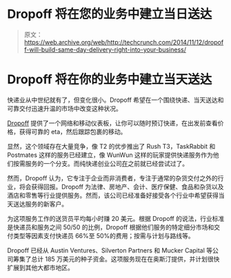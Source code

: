 # Dropoff 将在您的业务中建立当日送达 

> 原文：<https://web.archive.org/web/http://techcrunch.com/2014/11/12/dropoff-will-build-same-day-delivery-right-into-your-business/>

# Dropoff 将在你的业务中建立当天送达

快递业从中世纪就有了，但变化很小。Dropoff 希望在一个围绕快递、当天送达和可靠交付迅速升温的市场中改变这种状况。

[Dropoff](https://web.archive.org/web/20230126093738/https://www.dropoff.com/home) 提供了一个网络和移动仪表板，让你可以随时预订快递，在出发前查看价格，获得可靠的 eta，然后跟踪包裹的移动。

显然，这个领域存在大量竞争，像 T2 的优步推出了 Rush T3，TaskRabbit 和 Postmates 这样的服务已经建立，像 WunWun 这样的玩家提供快递服务作为他们按需服务的一个分支。而纯快递创业公司[在](https://web.archive.org/web/20230126093738/https://techcrunch.com/2011/07/11/zipments-the-zaarly-of-courier-services-arrives-in-nyc-and-chicago/)之前就已经尝试过了。

然而，Dropoff 认为，它专注于企业而非消费者，专注于通常的杂货交付之外的行业，将会获得回报。Dropoff 为法律、房地产、会计、医疗保健、食品和杂货以及酒店和零售等行业提供服务。然而，该公司已经准备好接受各个行业中希望获得当天送达服务的新客户。

为这项服务工作的送货员平均每小时赚 20 美元。根据 Dropoff 的说法，行业标准是快递员和服务之间 50/50 的比例，Dropoff 根据他们服务的特定细分市场和交付类型等因素支付快递员 66%至 50%的费用；按需与计划与路线等。

Dropoff 已经从 Austin Ventures、Silverton Partners 和 Mucker Capital 等公司筹集了总计 185 万美元的种子资金。这项服务现在在奥斯汀提供，并计划很快扩展到其他大都市地区。